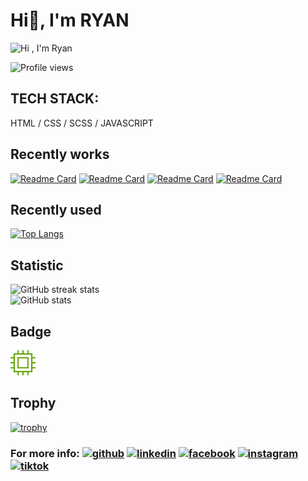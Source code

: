 # Hi👋, I'm RYAN
![Hi , I'm Ryan](https://user-images.githubusercontent.com/107635386/205425745-ce81f427-fb32-4a33-bcae-2be1f4113dee.png)

![Profile views](https://gpvc.arturio.dev/nayr0531)  

## TECH STACK: 
HTML / CSS / SCSS / JAVASCRIPT

## Recently works
[![Readme Card](https://github-readme-stats.vercel.app/api/pin/?username=nayr0531&repo=Generate-password)]([https://github.com/nayr0531/Generate-password](https://github.com/nayr0531/Generate-password))
[![Readme Card](https://github-readme-stats.vercel.app/api/pin/?username=nayr0531&repo=spense-solution)]([https://github.com/nayr0531/spense-solution](https://github.com/nayr0531/spense-solution))
[![Readme Card](https://github-readme-stats.vercel.app/api/pin/?username=nayr0531&repo=Chirp-solution)]([https://github.com/nayr0531/Chirp-solution](https://github.com/nayr0531/Chirp-solution))
[![Readme Card](https://github-readme-stats.vercel.app/api/pin/?username=nayr0531&repo=Inslogo)]([https://github.com/nayr0531/Inslogo](https://github.com/nayr0531/Inslogo))

## Recently used
[![Top Langs](https://github-readme-stats.vercel.app/api/top-langs/?username=nayr0531)](https://github.com/anuraghazra/github-readme-stats)

## Statistic
![GitHub streak stats](https://streak-stats.demolab.com/?user=nayr0531)  
![GitHub stats](https://github-readme-stats.vercel.app/api?username=nayr0531&show_icons=true&count_private=true) 

## Badge
<a href='https://docs.github.com/en/developers'><img src='https://raw.githubusercontent.com/acervenky/animated-github-badges/master/assets/devbadge.gif' width='40' height='40'></a>
## Trophy
[![trophy](https://github-profile-trophy.vercel.app/?username=nayr0531)](https://github.com/ryo-ma/github-profile-trophy)

### For more info: [<img src='https://cdn.jsdelivr.net/npm/simple-icons@3.0.1/icons/github.svg' alt='github' height='20'>](https://github.com/nayr0531)  [<img src='https://cdn.jsdelivr.net/npm/simple-icons@3.0.1/icons/linkedin.svg' alt='linkedin' height='20'>](https://www.linkedin.com/in/https://www.linkedin.com/in/ryan-cordial-122236226//)  [<img src='https://cdn.jsdelivr.net/npm/simple-icons@3.0.1/icons/facebook.svg' alt='facebook' height='20'>](https://www.facebook.com/https://www.facebook.com/laidroc121)  [<img src='https://cdn.jsdelivr.net/npm/simple-icons@3.0.1/icons/instagram.svg' alt='instagram' height='20'>](https://www.instagram.com/https://www.instagram.com/ryannn0531//)  [<img src='https://cdn.jsdelivr.net/npm/simple-icons@3.0.1/icons/tiktok.svg' alt='tiktok' height='20'>](https://www.tiktok.com/@ryancordial31)  
